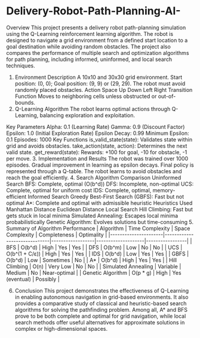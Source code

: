 # Delivery-Robot-Path-Planning-AI-

Overview
This project presents a delivery robot path-planning simulation using the Q-Learning reinforcement learning algorithm. The robot is designed to navigate a grid environment from a defined start location to a goal destination while avoiding random obstacles. The project also compares the performance of multiple search and optimization algorithms for path planning, including informed, uninformed, and local search techniques.

1. Environment Description
A 10x10 and 30x30 grid environment.
Start position: (0, 0); Goal position: (9, 9) or (29, 29).
The robot must avoid randomly placed obstacles.
Action Space
Up
Down
Left
Right
Transition Function
Moves to neighboring cells unless obstructed or out-of-bounds.
2. Q-Learning Algorithm
The robot learns optimal actions through Q-Learning, balancing exploration and exploitation.

Key Parameters
Alpha: 0.1 (Learning Rate)
Gamma: 0.9 (Discount Factor)
Epsilon: 1.0 (Initial Exploration Rate)
Epsilon Decay: 0.99
Minimum Epsilon: 0.1
Episodes: 1000
Key Functions
is_valid_state(state): Validates state within grid and avoids obstacles.
take_action(state, action): Determines the next valid state.
get_reward(state): Rewards: +100 for goal, -10 for obstacle, -1 per move.
3. Implementation and Results
The robot was trained over 1000 episodes.
Gradual improvement in learning as epsilon decays.
Final policy is represented through a Q-table.
The robot learns to avoid obstacles and reach the goal efficiently.
4. Search Algorithm Comparison
Uninformed Search
BFS: Complete, optimal (O(b^d))
DFS: Incomplete, non-optimal
UCS: Complete, optimal for uniform cost
IDS: Complete, optimal, memory-efficient
Informed Search
Greedy Best-First Search (GBFS): Fast but not optimal
A*: Complete and optimal with admissible heuristic
Heuristics Used
Manhattan Distance
Euclidean Distance
Local Search
Hill Climbing: Fast but gets stuck in local minima
Simulated Annealing: Escapes local minima probabilistically
Genetic Algorithm: Evolves solutions but time-consuming
5. Summary of Algorithm Performance
| Algorithm            | Time Complexity              | Space Complexity | Completeness       | Optimality      |
|----------------------|------------------------------|------------------|--------------------|-----------------|
| BFS                 | O(b^d)                       | High             | Yes                | Yes             |
| DFS                 | O(b^m)                       | Low              | No                 | No              |
| UCS                 | O(b^(1 + C/ε))               | High             | Yes                | Yes             |
| IDS                 | O(b^d)                       | Low              | Yes                | Yes             |
| GBFS                | O(b^d)                       | Low              | Sometimes          | No              |
| A*                  | O(b^d)                       | High             | Yes                | Yes             |
| Hill Climbing       | O(n)                         | Very Low         | No                 | No              |
| Simulated Annealing | Variable                     | Medium           | No                 | Near-optimal    |
| Genetic Algorithm   | O(p * g)                     | High             | Yes (eventual)     | Possibly        |

6. Conclusion
This project demonstrates the effectiveness of Q-Learning in enabling autonomous navigation in grid-based environments. It also provides a comparative study of classical and heuristic-based search algorithms for solving the pathfinding problem. Among all, A* and BFS prove to be both complete and optimal for grid navigation, while local search methods offer useful alternatives for approximate solutions in complex or high-dimensional spaces.

